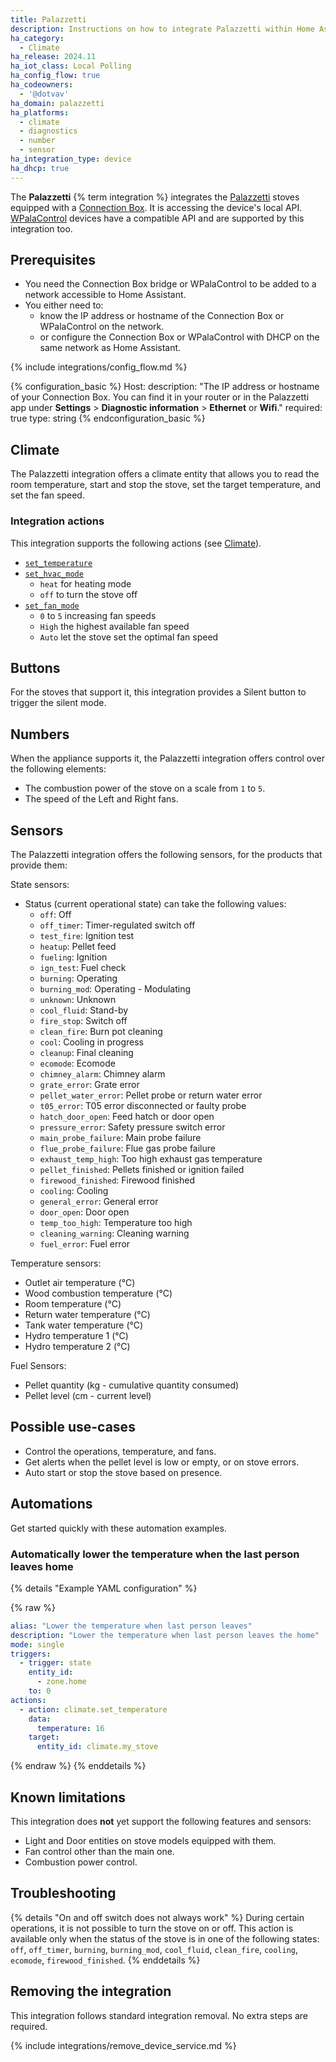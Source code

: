 ```yaml
---
title: Palazzetti
description: Instructions on how to integrate Palazzetti within Home Assistant.
ha_category:
  - Climate
ha_release: 2024.11
ha_iot_class: Local Polling
ha_config_flow: true
ha_codeowners:
  - '@dotvav'
ha_domain: palazzetti
ha_platforms:
  - climate
  - diagnostics
  - number
  - sensor
ha_integration_type: device
ha_dhcp: true
---
```


The **Palazzetti** {% term integration %} integrates the [Palazzetti](https://palazzettigroup.com/)
stoves equipped with a [Connection Box](https://palazzettigroup.com/research-and-development/app/).
It is accessing the device's local API. [WPalaControl](https://github.com/Domochip/WPalaControl)
devices have a compatible API and are supported by this integration too.

## Prerequisites

- You need the Connection Box bridge or WPalaControl to be added to a network accessible to Home Assistant.
- You either need to:
  - know the IP address or hostname of the Connection Box or WPalaControl on the network.
  - or configure the Connection Box or WPalaControl with DHCP on the same network as Home Assistant.

{% include integrations/config_flow.md %}

{% configuration_basic %}
Host:
  description: "The IP address or hostname of your Connection Box. You can find it in your router or in the Palazzetti app under **Settings** > **Diagnostic information** > **Ethernet** or **Wifi**."
  required: true
  type: string
{% endconfiguration_basic %}

## Climate

The Palazzetti integration offers a climate entity that allows you to read the
room temperature, start and stop the stove, set the target temperature, and set
the fan speed.

### Integration actions

This integration supports the following actions (see [Climate](/integrations/climate/)).

- [`set_temperature`](/integrations/climate/#action-climateset_temperature)
- [`set_hvac_mode`](/integrations/climate/#action-climateset_hvac_mode)
  - `heat` for heating mode
  - `off` to turn the stove off
- [`set_fan_mode`](/integrations/climate/#action-climateset_fan_mode)
  - `0` to `5` increasing fan speeds
  - `High` the highest available fan speed
  - `Auto` let the stove set the optimal fan speed

## Buttons

For the stoves that support it, this integration provides a Silent button to trigger the silent mode.

## Numbers

When the appliance supports it, the Palazzetti integration offers control over the following elements:

- The combustion power of the stove on a scale from `1` to `5`.
- The speed of the Left and Right fans.

## Sensors

The Palazzetti integration offers the following sensors, for the products that provide them:

State sensors:

- Status (current operational state) can take the following values:
  - `off`: Off
  - `off_timer`: Timer-regulated switch off
  - `test_fire`: Ignition test
  - `heatup`: Pellet feed
  - `fueling`: Ignition
  - `ign_test`: Fuel check
  - `burning`: Operating
  - `burning_mod`: Operating - Modulating
  - `unknown`: Unknown
  - `cool_fluid`: Stand-by
  - `fire_stop`: Switch off
  - `clean_fire`: Burn pot cleaning
  - `cool`: Cooling in progress
  - `cleanup`: Final cleaning
  - `ecomode`: Ecomode
  - `chimney_alarm`: Chimney alarm
  - `grate_error`: Grate error
  - `pellet_water_error`: Pellet probe or return water error
  - `t05_error`: T05 error disconnected or faulty probe
  - `hatch_door_open`: Feed hatch or door open
  - `pressure_error`: Safety pressure switch error
  - `main_probe_failure`: Main probe failure
  - `flue_probe_failure`: Flue gas probe failure
  - `exhaust_temp_high`: Too high exhaust gas temperature
  - `pellet_finished`: Pellets finished or ignition failed
  - `firewood_finished`: Firewood finished
  - `cooling`: Cooling
  - `general_error`: General error
  - `door_open`: Door open
  - `temp_too_high`: Temperature too high
  - `cleaning_warning`: Cleaning warning
  - `fuel_error`: Fuel error
  
Temperature sensors:

- Outlet air temperature (°C)
- Wood combustion temperature (°C)
- Room temperature (°C)
- Return water temperature (°C)
- Tank water temperature (°C)
- Hydro temperature 1 (°C)
- Hydro temperature 2 (°C)

Fuel Sensors:

- Pellet quantity (kg - cumulative quantity consumed)
- Pellet level (cm - current level)

## Possible use-cases

- Control the operations, temperature, and fans.
- Get alerts when the pellet level is low or empty, or on stove errors.
- Auto start or stop the stove based on presence.

## Automations

Get started quickly with these automation examples.

### Automatically lower the temperature when the last person leaves home

{% details "Example YAML configuration" %}

{% raw %}

```yaml
alias: "Lower the temperature when last person leaves"
description: "Lower the temperature when last person leaves the home"
mode: single
triggers:
  - trigger: state
    entity_id:
      - zone.home
    to: 0
actions:
  - action: climate.set_temperature
    data:
      temperature: 16
    target:
      entity_id: climate.my_stove
```

{% endraw %} {% enddetails %}

## Known limitations

This integration does **not** yet support the following features and sensors:

- Light and Door entities on stove models equipped with them.
- Fan control other than the main one.
- Combustion power control.

## Troubleshooting

{% details "On and off switch does not always work" %}
During certain operations, it is not possible to turn the stove on or off. This action is available
only when the status of the stove is in one of the following states: `off`, `off_timer`, `burning`, `burning_mod`, `cool_fluid`,
`clean_fire`, `cooling`, `ecomode`, `firewood_finished`.
{% enddetails %}

## Removing the integration

This integration follows standard integration removal. No extra steps are required.

{% include integrations/remove_device_service.md %}
